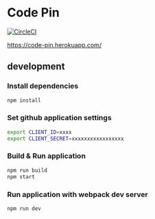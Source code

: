 Code Pin
====

[![CircleCI](https://circleci.com/gh/mid0111/code-pin/tree/master.svg?style=svg)](https://circleci.com/gh/mid0111/code-pin/tree/master)

https://code-pin.herokuapp.com/

## development

### Install dependencies

```bash
npm install
```

### Set github application settings

```bash
export CLIENT_ID=xxxx
export CLIENT_SECRET=xxxxxxxxxxxxxxxxx
```

### Build & Run application

```bash
npm run build
npm start
```

### Run application with webpack dev server

```bash
npm run dev
```

